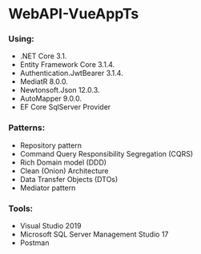 # WebAPI-VueAppTs

### Using: ###
- .NET Core 3.1.
- Entity Framework Core 3.1.4.
- Authentication.JwtBearer 3.1.4.
- MediatR 8.0.0.
- Newtonsoft.Json 12.0.3.
- AutoMapper 9.0.0.
- EF Core SqlServer Provider

### Patterns: ###
- Repository pattern
- Command Query Responsibility Segregation (CQRS)
- Rich Domain model (DDD)
- Clean (Onion) Architecture
- Data Transfer Objects (DTOs)
- Mediator pattern

### Tools: ###
- Visual Studio 2019
- Microsoft SQL Server Management Studio 17
- Postman
